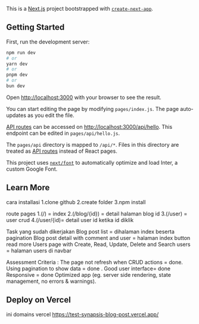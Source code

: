 This is a [Next.js](https://nextjs.org/) project bootstrapped with [`create-next-app`](https://github.com/vercel/next.js/tree/canary/packages/create-next-app).

## Getting Started

First, run the development server:

```bash
npm run dev
# or
yarn dev
# or
pnpm dev
# or
bun dev
```

Open [http://localhost:3000](http://localhost:3000) with your browser to see the result.

You can start editing the page by modifying `pages/index.js`. The page auto-updates as you edit the file.

[API routes](https://nextjs.org/docs/api-routes/introduction) can be accessed on [http://localhost:3000/api/hello](http://localhost:3000/api/hello). This endpoint can be edited in `pages/api/hello.js`.

The `pages/api` directory is mapped to `/api/*`. Files in this directory are treated as [API routes](https://nextjs.org/docs/api-routes/introduction) instead of React pages.

This project uses [`next/font`](https://nextjs.org/docs/basic-features/font-optimization) to automatically optimize and load Inter, a custom Google Font.

## Learn More

cara installasi
1.clone github
2.create folder
3.npm install 

route pages
1.(/) = index
2.(/blog/{id}) = detail halaman blog id
3.(/user) = user crud
4.(/user/{id)= detail user id ketika id diklik

Task yang sudah dikerjakan
Blog post list = dihalaman index beserta pagination
Blog post detail with comment and user = halaman index button read more
Users page with Create, Read, Update, Delete and Search users = halaman users di navbar

Assessment Criteria : 
The page not refresh when CRUD actions = done. 
Using pagination to show data = done . 
Good user interface= done 
Responsive = done 
Optimized app (eg. server side rendering, state management, no errors & warnings). 




## Deploy on Vercel

ini domains vercel https://test-synapsis-blog-post.vercel.app/
